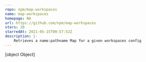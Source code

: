 ```yaml
---
repo: npm/map-workspaces
name: map-workspaces
homepage: NA
url: https://github.com/npm/map-workspaces
stars: 20
starredAt: 2021-05-15T00:57:52Z
description: |-
    Retrieves a name:pathname Map for a given workspaces config
---
```


[object Object]
